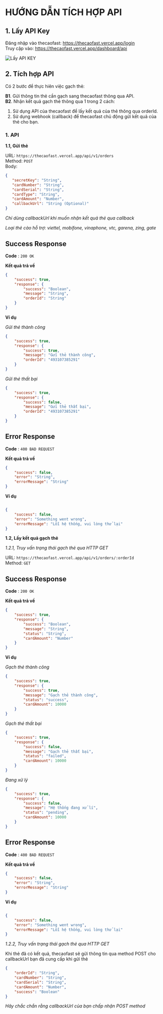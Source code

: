 # **HƯỚNG DẪN TÍCH HỢP API**

## 1. Lấy API Key
Đăng nhập vào thecaofast: https://thecaofast.vercel.app/login  
Truy cập vào: https://thecaofast.vercel.app/dashboard/api

![Lấy API KEY](https://i.ibb.co/MRN9nfS/image.png)

## 2. Tích hợp API
Có 2 bước để thực hiên việc gạch thẻ:

**B1**. Gửi thông tin thẻ cần gạch sang thecaofast thông qua API.  
**B2**. Nhận kết quả gạch thẻ thông qua 1 trong 2 cách:

1. Sử dụng API của thecaofast để lấy kết quả của thẻ thông qua orderId.
2. Sử dụng webhook (callback) để thecaofast chủ động gửi kết quả của thẻ cho bạn.
### 1. API
 **1.1, Gửi thẻ**  
 
 URL: `https://thecaofast.vercel.app/api/v1/orders`  
 Method: `POST`  
 Body: 
 ```json
{
	"secretKey": "String",
	"cardNumber": "String",
	"cardSerial": "String",
	"cardType": "String",
	"cardAmount": "Number",
	"callbackUrl": "String (Optional)"
}
```
 *Chỉ dùng callbackUrl khi muốn nhận kết quả thẻ qua callback*  

 *Loại thẻ cào hỗ trợ: viettel, mobifone, vinaphone, vtc, garena, zing, gate*
 
## Success Response

**Code** : `200 OK`

**Kết quả trả về**

```json
{
    "success": true,
    "response": {
		"success": "Boolean",
		"message": "String",
		"orderId": "String"
	} 
}
```
**Ví dụ**  

*Gửi thẻ thành công*
```json
{
	"success": true,
	"response": {
		"success": true,
		"message": "Gửi thẻ thành công",
		"orderId": "493107385291"
	}
}
```

*Gửi thẻ thất bại*
```json
{
	"success": true,
	"response": {
		"success": false,
		"message": "Gửi thẻ thất bại",
		"orderId": "493107385291"
	} 
}
```

## Error Response

**Code** : `400 BAD REQUEST`

**Kết quả trả về**

```json
{
    "success": false,
    "error": "String",
    "errorMessage": "String"
}
```
**Ví dụ**

```json

{
    "success": false,
    "error": "Something went wrong",
    "errorMessage": "Lỗi hệ thống, vui lòng thử lại"
}
```
**1.2, Lấy kết quả gạch thẻ**

*1.2.1, Truy vấn trạng thái gạch thẻ qua HTTP GET*

 URL: `https://thecaofast.vercel.app/api/v1/orders/:orderId`  
 Method: `GET`
## Success Response

**Code** : `200 OK`

**Kết quả trả về**

```json
{
	"success": true,
	"response": {
		"success": "Boolean",
		"message": "String",
		"status": "String",
		"cardAmount": "Number"
	} 
}
```
**Ví dụ**

*Gạch thẻ thành công*
```json
{
	"success": true,
	"response": {
		"success": true,
		"message": "Gạch thẻ thành công",
		"status": "success",
		"cardAmount": 10000
	} 
}
```

*Gạch thẻ thất bại*
```json
{
	"success": true,
	"response": {
		"success": false,
		"message": "Gạch thẻ thất bại",
		"status": "failed",
		"cardAmount": 10000
	} 
}
```
*Đang xử lý*
```json
{
	"success": true,
	"response": {
		"success": false,
		"message": "Hệ thống đang xử lí",
		"status": "pending",
		"cardAmount": 10000
	} 
}
```

## Error Response

**Code** : `400 BAD REQUEST`

**Kết quả trả về**

```json
{
    "success": false,
    "error": "String",
    "errorMessage": "String"
}
```
**Ví dụ**

```json

{
    "success": false,
    "error": "Something went wrong",
    "errorMessage": "Lỗi hệ thống, vui lòng thử lại"
}
```
*1.2.2, Truy vấn trạng thái gạch thẻ qua HTTP GET*

Khi thẻ đã có kết quả, thecaofast sẽ gửi thông tin qua method POST cho callbackUrl bạn đã cung cấp khi gửi thẻ

```json
{
    "orderId": "String",
    "cardNumber": "String",
    "cardSerial": "String",
    "cardAmount": "Number",
    "success": "Boolean"
}
```
*Hãy chắc chắn rằng callbackUrl của bạn chấp nhận POST method*
